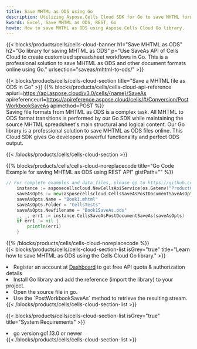 ```yaml
---
title: Save MHTML as ODS using Go 
description: Utilizing Aspose.Cells Cloud SDK for Go to save MHTML format file as ODS format file. 
kwords: Excel, Save MHTML as ODS, REST, Go
howto: How to save MHTML as ODS using Aspose.Cells Cloud Go library.
---
```



{{< blocks/products/cells/cells-cloud-banner h1="Save MHTML as ODS" h2="Go library for saving MHTML as ODS" p="Use SaveAs API of Cells Cloud to create customized spreadsheet workflows in Go. This is a professional solution to save MHTML as ODS and other document formats online using Go." urlsection="saveas/mhtml-to-ods/" >}}

{{< blocks/products/cells/cells-cloud-section  title="Save a MHTML file as ODS in Go" >}}
{{% blocks/products/cells/cells-cloud-api-reference  apiurl=https://api.aspose.cloud/v3.0/cells/{name}/SaveAs  apireferenceurl=https://apireference.aspose.cloud/cells/#/Conversion/PostWorkbookSaveAs  apimethod=POST %}}
<br/>
Saving file formats from MHTML as ODS is a complex task. All MHTML to ODS format transitions is performed by our Go SDK while maintaining the source MHTML spreadsheet's main structural and logical content. Our Go library is a professional solution to save MHTML as ODS files online. This Cloud SDK gives Go developers powerful functionality and perfect ODS output.

{{< /blocks/products/cells/cells-cloud-section >}}

{{% blocks/products/cells/cells-cloud-noreplacecode title="Go Code Example for saving MHTML as ODS using REST API" gistPath="" %}}
  
```go
// For complete examples and data files, please go to https://github.com/aspose-cells-cloud/aspose-cells-cloud-go/
    instance := asposecellscloud.NewCellsApiService(os.Getenv("ProductClientId"), os.Getenv("ProductClientSecret"))
    saveAsOpts := new(asposecellscloud.CellsSaveAsPostDocumentSaveAsOpts)
    saveAsOpts.Name = "Book1.mhtml"
    saveAsOpts.Folder = "CellsTests"
    saveAsOpts.Newfilename = "Book1SaveAs.ods"
    _, _, err1 := instance.CellsSaveAsPostDocumentSaveAs(saveAsOpts)
    if err1 != nil {
	    println(err1)
    }
```
  
{{% /blocks/products/cells/cells-cloud-noreplacecode  %}}
<br/>
{{< blocks/products/cells/cells-cloud-section-list isGrey="true"  title="Learn how to save MHTML as ODS using the Cells Cloud Go library." >}}
<li>Register an account at <a href="https://dashboard.aspose.cloud/">Dashboard</a> to get free API quota & authorization details</li>
<li>Install Go library and add the reference (import the library) to your project.</li>
<li>Open the source file in go.</li>
<li>Use the `PostWorkbookSaveAs` method to retrieve the resulting stream.</li>
{{< /blocks/products/cells/cells-cloud-section-list >}}

{{< blocks/products/cells/cells-cloud-section-list isGrey="true"  title="System Requirements" >}}
<li>go version go1.13.0 or newer</li>
{{< /blocks/products/cells/cells-cloud-section-list >}}
